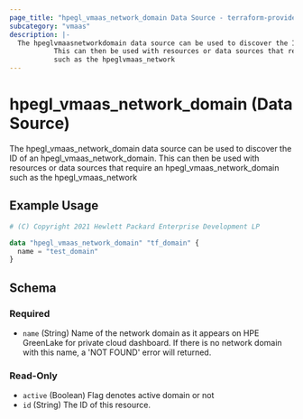 ```yaml
---
page_title: "hpegl_vmaas_network_domain Data Source - terraform-provider-hpegl"
subcategory: "vmaas"
description: |-
  The hpeglvmaasnetworkdomain data source can be used to discover the ID of an hpeglvmaasnetworkdomain.
           This can then be used with resources or data sources that require an hpeglvmaasnetworkdomain
           such as the hpeglvmaas_network
---
```

# hpegl_vmaas_network_domain (Data Source)
The hpegl_vmaas_network_domain data source can be used to discover the ID of an hpegl_vmaas_network_domain.
		 This can then be used with resources or data sources that require an hpegl_vmaas_network_domain
		 such as the hpegl_vmaas_network
## Example Usage
```terraform
# (C) Copyright 2021 Hewlett Packard Enterprise Development LP

data "hpegl_vmaas_network_domain" "tf_domain" {
  name = "test_domain"
}
```
<!-- schema generated by tfplugindocs -->
## Schema

### Required

- `name` (String) Name of the network domain as it appears on HPE GreenLake for private cloud dashboard. If there is no network domain with this name, a 'NOT FOUND' error will returned.

### Read-Only

- `active` (Boolean) Flag denotes active domain or not
- `id` (String) The ID of this resource.

